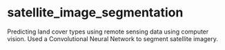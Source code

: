 # satellite_image_segmentation
Predicting land cover types using remote sensing data using computer vision. Used a Convolutional Neural Network to segment satellite imagery.
